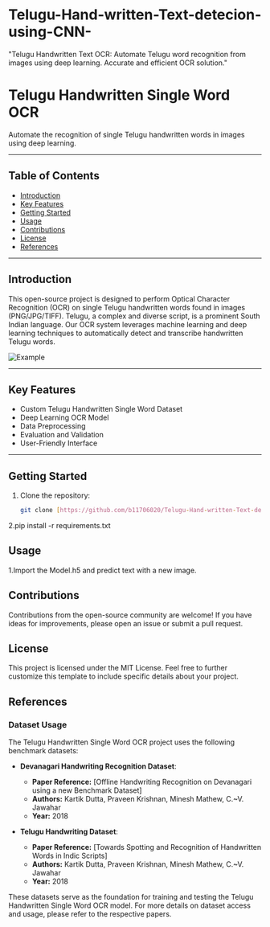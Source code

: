 # Telugu-Hand-written-Text-detecion-using-CNN-
"Telugu Handwritten Text OCR: Automate Telugu word  recognition from images using deep learning. Accurate and efficient OCR solution."
# Telugu Handwritten Single Word OCR

Automate the recognition of single Telugu handwritten words in images using deep learning.

---

## Table of Contents

- [Introduction](#introduction)
- [Key Features](#key-features)
- [Getting Started](#getting-started)
- [Usage](#usage)
- [Contributions](#contributions)
- [License](#license)
- [References](#refernces)

---

## Introduction

This open-source project is designed to perform Optical Character Recognition (OCR) on single Telugu handwritten words found in images (PNG/JPG/TIFF). Telugu, a complex and diverse script, is a prominent South Indian language. Our OCR system leverages machine learning and deep learning techniques to automatically detect and transcribe handwritten Telugu words.

![Example](images/example.png)

---

## Key Features

- Custom Telugu Handwritten Single Word Dataset
- Deep Learning OCR Model
- Data Preprocessing
- Evaluation and Validation
- User-Friendly Interface

---

## Getting Started

1. Clone the repository:

   ```bash
   git clone [https://github.com/b11706020/Telugu-Hand-written-Text-detecion-using-CNN]
2.pip install -r requirements.txt
## Usage
1.Import the Model.h5 and predict text with a new image.

## Contributions 
Contributions from the open-source community are welcome! If you have ideas for improvements, please open an issue or submit a pull request.

## License
This project is licensed under the MIT License. 
Feel free to further customize this template to include specific details about your project.


## References

### Dataset Usage

The Telugu Handwritten Single Word OCR project uses the following benchmark datasets:

- **Devanagari Handwriting Recognition Dataset**:
  - **Paper Reference:** [Offline Handwriting Recognition on Devanagari using a new Benchmark Dataset]
  - **Authors:** Kartik Dutta, Praveen Krishnan, Minesh Mathew, C.~V. Jawahar
  - **Year:** 2018

- **Telugu Handwriting Dataset**:
  - **Paper Reference:** [Towards Spotting and Recognition of Handwritten Words in Indic Scripts]
  - **Authors:** Kartik Dutta, Praveen Krishnan, Minesh Mathew, C.~V. Jawahar
  - **Year:** 2018

These datasets serve as the foundation for training and testing the Telugu Handwritten Single Word OCR model. For more details on dataset access and usage, please refer to the respective papers.


